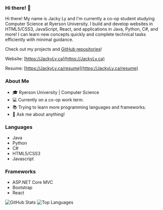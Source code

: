 ### Hi there! 👋
Hi there! My name is Jacky Ly and I'm currently a co-op student studying Computer Science at Ryerson University. I build and develop websites in HTML5/CSS3, JavaScript, React, and applications in Java, Python, C#, and more! I can learn new concepts quickly and complete technical tasks efficiently with minimal guidance.

Check out my projects and [GitHub repositories](https://github.com/lyjacky11?tab=repositories)!

Website: [https://JackyLy.ca](https://JackyLy.ca)

Resume: [https://JackyLy.ca/resume](https://JackyLy.ca/resume)

<!--
**lyjacky11/lyjacky11** is a ✨ _special_ ✨ repository because its `README.md` (this file) appears on your GitHub profile.
-->

### About Me
- 🎓 Ryerson University | Computer Science
- 💻 Currently on a co-op work term.
- 📚 Trying to learn more programming languages and frameworks.
- 💬 Ask me about anything!

### Languages
- Java
- Python
- C#
- HTML5/CSS3
- Javascript

### Frameworks
- ASP.NET Core MVC
- Bootstrap
- React

<!--
- 🔭 I’m currently working on ...
- 🌱 I’m currently learning ...
- 👯 I’m looking to collaborate on ...
- 🤔 I’m looking for help with ...
- 📫 How to reach me: ...
- 😄 Pronouns: ...
- ⚡ Fun fact: ...
-->

![GitHub Stats](https://github-readme-stats.vercel.app/api?username=lyjacky11&count_private=true&hide=prs&include_all_commits=true)
![Top Languages](https://github-readme-stats.vercel.app/api/top-langs/?username=lyjacky11&layout=compact)
